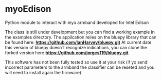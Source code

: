 # myoEdison
Python module to interact with myo armband developed for Intel Edison

The class is still under development but you can find a working example in the examples directory.
The appilcation relies on the bluepy library that can be found here: **https://github.com/IanHarvey/bluepy.git**
At current date this version of bluepy doesn´t recognize indications, you can clone the forked version here **https://github.com/jorges119/bluepy.git**.

This software has not been fully tested so use it at your risk (if yo send incorrect parameters to the armband the classifier can be reseted and you will need to install again the firmware).

